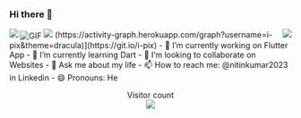 ﻿### Hi there 👋

<!--
**i-Pix/i-pix** is a ✨ _special_ ✨ repository because its `README.md` (this file) appears on your GitHub profile.

Here are some ideas to get you started:-->
<img align="center" alt="GIF" src="Atsumu Miya Haikyuu GIF - AtsumuMiya Haikyuu Anime - Discover & Share GIFs.gif">
<img align="left" src="https://github-readme-stats.vercel.app/api?username=i-pix&show_icons=true&theme=dracula">
<img align="right" src="https://github-readme-stats.vercel.app/api/top-langs/?username=i-pix&layout=compact">
<img src ="https://github-readme-streak-stats.herokuapp.com?user=i-pix&theme=darcula&hide_border=true&background=FFFFFF00">
(https://activity-graph.herokuapp.com/graph?username=i-pix&theme=dracula)](https://git.io/i-pix)
- 🔭 I’m currently working on Flutter App
- 🌱 I’m currently learning Dart
- 👯 I’m looking to collaborate on Websites
- 💬 Ask me about my life
- 📫 How to reach me: @nitinkumar2023 in Linkedin
- 😄 Pronouns: He

<p align="center"> 
  Visitor count<br>
  <img src="https://profile-counter.glitch.me/i-pix/count.svg" />
</p>

